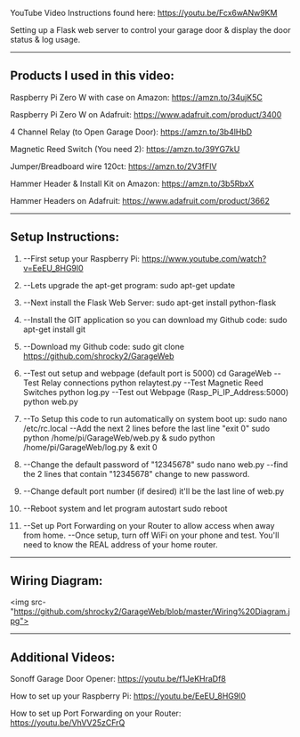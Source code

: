 YouTube Video Instructions found here: https://youtu.be/Fcx6wANw9KM

Setting up a Flask web server to control your garage door & display the door status & log usage.

--------------------------------------------------------------------
Products I used in this video:
--------------------------------------------------------------------

Raspberry Pi Zero W with case on Amazon: https://amzn.to/34ujK5C

Raspberry Pi Zero W on Adafruit: https://www.adafruit.com/product/3400

4 Channel Relay (to Open Garage Door): https://amzn.to/3b4lHbD

Magnetic Reed Switch (You need 2): https://amzn.to/39YG7kU

Jumper/Breadboard wire 120ct: https://amzn.to/2V3fFlV

Hammer Header & Install Kit on Amazon: https://amzn.to/3b5RbxX

Hammer Headers on Adafruit: https://www.adafruit.com/product/3662

--------------------------------------------------------------------
Setup Instructions:
--------------------------------------------------------------------

1.  --First setup your Raspberry Pi: https://www.youtube.com/watch?v=EeEU_8HG9l0 
2.  --Lets upgrade the apt-get program: 
sudo apt-get update

3.  --Next install the Flask Web Server: 
sudo apt-get install python-flask 

4.  --Install the GIT application so you can download my Github code: 
sudo apt-get install git 

5.  --Download my Github code: 
sudo git clone https://github.com/shrocky2/GarageWeb
 
6.  --Test out setup and webpage (default port is 5000)
cd GarageWeb
     --Test Relay connections
python relaytest.py
     --Test Magnetic Reed Switches
python log.py
     --Test out Webpage (Rasp_Pi_IP_Address:5000)
python web.py


 7.  --To Setup this code to run automatically on system boot up:
sudo nano /etc/rc.local
     --Add the next 2 lines before the last line "exit 0"
sudo python /home/pi/GarageWeb/web.py &
sudo python /home/pi/GarageWeb/log.py &
exit 0

8.  --Change the default password of "12345678"
sudo nano web.py
     --find the 2 lines that contain "12345678" change to new password.

9.  --Change default port number (if desired) it'll be the last line of web.py

10.  --Reboot system and let program autostart
sudo reboot

11.  --Set up Port Forwarding on your Router to allow access when away from home.
     --Once setup, turn off WiFi on your phone and test. You'll need to know the REAL address of your home router.

--------------------------------------------------------------------
Wiring Diagram:
--------------------------------------------------------------------

<img src-"https://github.com/shrocky2/GarageWeb/blob/master/Wiring%20Diagram.jpg">

--------------------------------------------------------------------
Additional Videos:
--------------------------------------------------------------------
Sonoff Garage Door Opener: https://youtu.be/f1JeKHraDf8

How to set up your Raspberry Pi: https://youtu.be/EeEU_8HG9l0

How to set up Port Forwarding on your Router: https://youtu.be/VhVV25zCFrQ
